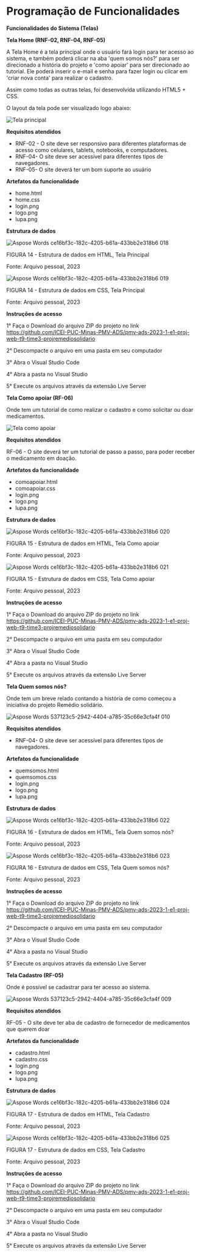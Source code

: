 # Programação de Funcionalidades

**Funcionalidades do Sistema (Telas)**

**Tela Home (RNF-02, RNF-04, RNF-05)**

A Tela Home é a tela principal onde o usuário fará login para ter acesso ao sistema, e também poderá clicar na aba 'quem somos nós?' para ser direcionado a história do projeto e 'como apoiar' para ser direcionado ao tutorial. Ele poderá inserir o e-mail e senha para fazer login ou clicar em 'criar nova conta' para realizar o cadastro. 

Assim como todas as outras telas, foi desenvolvida utilizando HTML5 + CSS. 

O layout da tela pode ser visualizado logo abaixo: 

![Tela principal](https://user-images.githubusercontent.com/121464977/238213198-e8667d34-b7e8-406c-8f82-b9406679dc64.png)

**Requisitos atendidos** 

- RNF-02 - O site deve ser responsivo para diferentes plataformas de acesso como celulares, tablets, notebooks, e computadores. 
- RNF-04- O site deve ser acessível para diferentes tipos de navegadores. 
- RNF-05- O site deverá ter um bom suporte ao usuário

**Artefatos da funcionalidade**

- home.html
- home.css
- login.png
- logo.png
- lupa.png

**Estrutura de dados** 

![Aspose Words ce16bf3c-182c-4205-b61a-433bb2e318b6 018](https://github.com/ICEI-PUC-Minas-PMV-ADS/pmv-ads-2023-1-e1-proj-web-t9-time3-projremediosolidario/assets/121464977/c77cd807-cc78-406d-a00e-4d184a39c3ff)


FIGURA 14 - Estrutura de dados em HTML, Tela Principal

Fonte: Arquivo pessoal, 2023

![Aspose Words ce16bf3c-182c-4205-b61a-433bb2e318b6 019](https://user-images.githubusercontent.com/121464977/238213815-e13f9490-c54d-41b8-930b-752713d06ad6.png)

FIGURA 14 - Estrutura de dados em CSS, Tela Principal

Fonte: Arquivo pessoal, 2023



**Instruções de acesso**

1° Faça o Download do arquivo ZIP do projeto no link <https://github.com/ICEI-PUC-Minas-PMV-ADS/pmv-ads-2023-1-e1-proj-web-t9-time3-projremediosolidario>

2° Descompacte o arquivo em uma pasta em seu computador 

3° Abra o Visual Studio Code 

4° Abra a pasta no Visual Studio 

5° Execute os arquivos através da extensão Live Server 


**Tela Como apoiar (RF-06)**

Onde tem um tutorial de como realizar o cadastro e como solicitar ou doar medicamentos.

![Tela como apoiar](https://user-images.githubusercontent.com/121464977/238213411-826a2df2-795c-45b5-b903-1bae82e5503c.png)


**Requisitos atendidos** 

RF-06 - O site deverá ter um tutorial de passo a passo, para poder receber o medicamento em doação.

**Artefatos da funcionalidade**

- comoapoiar.html
- comoapoiar.css
- login.png
- logo.png
- lupa.png

**Estrutura de dados** 

![Aspose Words ce16bf3c-182c-4205-b61a-433bb2e318b6 020](https://github.com/ICEI-PUC-Minas-PMV-ADS/pmv-ads-2023-1-e1-proj-web-t9-time3-projremediosolidario/assets/121464977/42d45fe6-312a-4c56-bcf2-c2572e47da71)

FIGURA 15 - Estrutura de dados em HTML, Tela Como apoiar

Fonte: Arquivo pessoal, 2023

![Aspose Words ce16bf3c-182c-4205-b61a-433bb2e318b6 021](https://github.com/ICEI-PUC-Minas-PMV-ADS/pmv-ads-2023-1-e1-proj-web-t9-time3-projremediosolidario/assets/121464977/73541b22-9a9e-418f-b446-6fd5ccd03c7c)


FIGURA 15 - Estrutura de dados em CSS, Tela Como apoiar

Fonte: Arquivo pessoal, 2023



**Instruções de acesso**

1° Faça o Download do arquivo ZIP do projeto no link <https://github.com/ICEI-PUC-Minas-PMV-ADS/pmv-ads-2023-1-e1-proj-web-t9-time3-projremediosolidario>

2° Descompacte o arquivo em uma pasta em seu computador 

3° Abra o Visual Studio Code 

4° Abra a pasta no Visual Studio 

5° Execute os arquivos através da extensão Live Server 


**Tela Quem somos nós?** 

Onde tem um breve relado contando a história de como começou a iniciativa do projeto Remédio solidário.



![Aspose Words 537123c5-2942-4404-a785-35c66e3cfa4f 010](https://user-images.githubusercontent.com/36486198/233805617-c455ae6a-a8f4-4ef2-8222-f0f3425e1e1b.png)

**Requisitos atendidos** 

- RNF-04- O site deve ser acessível para diferentes tipos de navegadores. 


**Artefatos da funcionalidade**

- quemsomos.html
- quemsomos.css
- login.png
- logo.png
- lupa.png

**Estrutura de dados** 

![Aspose Words ce16bf3c-182c-4205-b61a-433bb2e318b6 022](https://github.com/ICEI-PUC-Minas-PMV-ADS/pmv-ads-2023-1-e1-proj-web-t9-time3-projremediosolidario/assets/121464977/0552673c-002d-456c-9f8f-10e51b00564a)


FIGURA 16 - Estrutura de dados em HTML, Tela Quem somos nós?

Fonte: Arquivo pessoal, 2023

 ![Aspose Words ce16bf3c-182c-4205-b61a-433bb2e318b6 023](https://user-images.githubusercontent.com/121464977/238214088-cbd727bc-7890-481d-b756-683dbd46d475.png)

FIGURA 16 - Estrutura de dados em CSS, Tela Quem somos nós?

Fonte: Arquivo pessoal, 2023




**Instruções de acesso**

1° Faça o Download do arquivo ZIP do projeto no link <https://github.com/ICEI-PUC-Minas-PMV-ADS/pmv-ads-2023-1-e1-proj-web-t9-time3-projremediosolidario>

2° Descompacte o arquivo em uma pasta em seu computador 

3° Abra o Visual Studio Code 

4° Abra a pasta no Visual Studio 

5° Execute os arquivos através da extensão Live Server 


**Tela Cadastro (RF-05)**

Onde é possível se cadastrar para ter acesso ao sistema. 


 ![Aspose Words 537123c5-2942-4404-a785-35c66e3cfa4f 009](https://user-images.githubusercontent.com/36486198/233805592-0f317e82-32e1-4d0e-bd20-ad2fcf19d0a9.png)

**Requisitos atendidos** 

RF-05 - O site deve ter aba de cadastro de fornecedor de medicamentos que querem doar

**Artefatos da funcionalidade**

- cadastro.html
- cadastro.css
- login.png
- logo.png
- lupa.png

**Estrutura de dados** 

![Aspose Words ce16bf3c-182c-4205-b61a-433bb2e318b6 024](https://github.com/ICEI-PUC-Minas-PMV-ADS/pmv-ads-2023-1-e1-proj-web-t9-time3-projremediosolidario/assets/121464977/4765835c-eede-4400-b2f1-6e4c07df6795)


FIGURA 17 - Estrutura de dados em HTML, Tela Cadastro

Fonte: Arquivo pessoal, 2023

![Aspose Words ce16bf3c-182c-4205-b61a-433bb2e318b6 025](https://github.com/ICEI-PUC-Minas-PMV-ADS/pmv-ads-2023-1-e1-proj-web-t9-time3-projremediosolidario/assets/121464977/69a28a29-2903-4db5-a7be-0cf8f31c9a10)

FIGURA 17 - Estrutura de dados em CSS, Tela Cadastro

Fonte: Arquivo pessoal, 2023




**Instruções de acesso**

1° Faça o Download do arquivo ZIP do projeto no link <https://github.com/ICEI-PUC-Minas-PMV-ADS/pmv-ads-2023-1-e1-proj-web-t9-time3-projremediosolidario>

2° Descompacte o arquivo em uma pasta em seu computador 

3° Abra o Visual Studio Code 

4° Abra a pasta no Visual Studio 

5° Execute os arquivos através da extensão Live Server 
